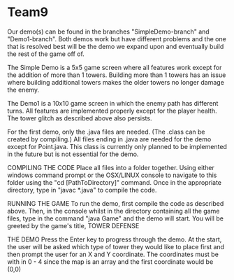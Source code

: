 # Team9
Our demo(s) can be found in the branches "SimpleDemo-branch" and "Demo1-branch".
Both demos work but have different problems and the one that is resolved best will be the demo we expand upon and eventually build the rest of the game off of.

The Simple Demo is a 5x5 game screen where all features work except for the addition of more than 1 towers. Building more than 1 towers has an issue where building additional towers makes the older towers no longer damage the enemy.

The Demo1 is a 10x10 game screen in which the enemy path has different turns. All features are implemented properly except for the player health. The tower glitch as described above also persists.

For the first demo, only the .java files are needed. (The .class can be created by compiling.)
All files ending in .java are needed for the demo except for Point.java. This class is currently only planned to be implemented in the future but is not essential for the demo.

COMPILING THE CODE
Place all files into a folder together. Using either windows command prompt or the OSX/LINUX console to navigate to this folder using the "cd [PathToDirectory]" command. Once in the appropriate directory, type in "javac *.java" to compile the code.

RUNNING THE GAME
To run the demo, first compile the code as described above. Then, in the console whilst in the directory containing all the game files, type in the command "java Game" and the demo will start. You will be greeted by the game's title, TOWER DEFENSE

THE DEMO
Press the Enter key to progress through the demo. At the start, the user will be asked which type of tower they would like to place first and then prompt the user for an X and Y coordinate. The coordinates must be with in 0 - 4 since the map is an array and the first coordinate would be (0,0)
